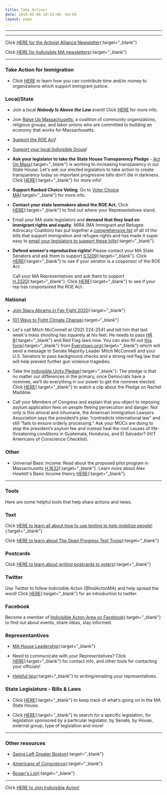 ```yaml
---
title: Take Action!
date: 2019-05-06 10:41:00 -04:00
layout: page
---
```


---
<p id="demo">
</p>

<script>
// Set the date we're counting down to
var countDownDate = new Date("Nov 3 2020 00:00");

// Update the count down every 1 second
var x = setInterval(function() {

  // Get today's date
  var now = new Date();
    
  // Find the distance between now and the count down date
  var distance = countDownDate - now;
    
  // Time calculations for days
  var days = Math.floor(distance / (1000 * 60 * 60 * 24));
 
  // Output the result in an element with id="demo"
  var test1 = document.getElementById("demo");
  test1.style.font = "italic bold 30px arial,serif"; 
  //test1.style.textAlign = "center";
test1.innerHTML = days + " days left until Nov 3, 2020!";
    
  // If the count down is over, write some text 
  if (distance < 0) {
    clearInterval(x);
    document.getElementById("demo").innerHTML = "EXPIRED";
  }
},500);
</script>

---


Click [HERE for the Activist Alliance Newsletter](https://docs.google.com/document/d/1c9noDp4crDN3kzDnXp6owDDsxNlR2XBBRXVmY0e4UxQ/edit?usp=sharing){:target="_blank"}


Click [HERE for Indivisible MA newsletters](https://us17.campaign-archive.com/home/?u=3129bf2656ae4f5f1dcba96ad&id=70e7531ca3){:target="_blank"}

---

### Take Action for Immigration

* Click [HERE](http://www.indivisibleacton.org/events/support-immigration-justice.html) to learn how you can contribute time and/or money to organizations which support immigrant justice.

### Local/State

* Join a local ***Nobody Is Above the Law*** event!  Click [HERE](http://www.indivisibleacton.org/2019/12/03/nobody-is-above-the-law.html) for more info.  

* Join [Raise Up Massachusetts](https://www.raiseupma.org), a coalition of community organizations, religious groups, and labor unions who are committed to building an economy that works for Massachusetts.  
 
* [Support the ROE Act](http://www.indivisibleacton.org/2019/10/09/support-the-roe-act.html)!

* [Support your local Indivisible Group](http://www.indivisibleacton.org/2019/09/17/support-your-local-indivisible-group.html)!

* **Ask your legislator to take the State House Transparency Pledge** - [Act On Mass](https://www.actonmass.org/?fbclid=IwAR2cSOj7LMK6jSofTR_6L1eEY2hRU1RsRm9lEmXC2r6jMfsPUy8jjzELYrU){:target="_blank"} is working to increasing transparency in our State House.  Let's ask our elected legislators to take action to create transparency today so important progressive bills don’t die in darkness. Click [HERE](https://www.actonmass.org/pledge?fbclid=IwAR2cSOj7LMK6jSofTR_6L1eEY2hRU1RsRm9lEmXC2r6jMfsPUy8jjzELYrU){:target="_blank"} for more info!

* **Support Ranked Choice Voting**.  Go to [Voter Choice MA](https://www.voterchoicema.org){:target="_blank"} for more info.

* **Contact your state lawmakers about the ROE Act.** Click [HERE](https://www.plannedparenthoodaction.org/planned-parenthood-advocacy-fund-massachusetts-inc/issues/roe-act/roe-act-cosponsors?fbclid=IwAR3q0MsBefpFWEW9kq8vl7sAzzeRyE0iTAZDauZjxpP9ocIvGDyvEDc_CLQ){:target="_blank"} to find out where your Representatives stand.

* Email your MA state legislators and **demand that they lead on immigrant rights and equity**. MIRA (MA Immigrant and Refugee Advocacy Coalition) has put together a [comprehensive list](https://mailchi.mp/miracoalition/action-alert-lets-build-momentum-for-our-2019-priority-bills?e=baa65bb0e1&link_id=16&can_id=9a7cc198611ac2a74f284fdda8e14f7e) of all of the bills that support immigration and refugee rights and has made it super easy to [email your legislators to support these bills](https://p2a.co/96apnIc?link_id=17&can_id=9a7cc198611ac2a74f284fdda8e14f7e){:target="_blank"}.


* **Defend women's reproductive rights!** Please contact your MA State Senators and ask them to support [S.1209](https://malegislature.gov/Bills/191/SD109){:target="_blank"}.  Click [HERE](https://www.plannedparenthoodaction.org/planned-parenthood-advocacy-fund-massachusetts-inc/issues/roe-act/roe-act-cosponsors){:target="_blank"} to see if your senator is a cosponsor of the ROE Act.

  Call your MA Representatives and ask them to support [H.3320](https://malegislature.gov/Bills/191/H3320){:target="_blank"}.  Click [HERE](https://www.plannedparenthoodaction.org/planned-parenthood-advocacy-fund-massachusetts-inc/issues/roe-act/roe-act-cosponsors#house){:target="_blank"} to see if your rep has cosponsored the ROE Act.

### National

* [Join Stacy Abrams in Fair Fight 2020](https://fairfight.com/fair-fight-2020/){:target="_blank"}

* [101 Ways to Fight Climate Change](https://www.curbed.com/2017/6/7/15749900/how-to-stop-climate-change-actions){:target="_blank"}

* Let's call Mitch McConnell at (202) 224-2541 and tell him that last week's mass shooting lies squarely at his feet. He needs to pass [HR 8](https://www.congress.gov/bill/116th-congress/house-bill/8/text){:target="_blank"} and Red Flag laws now. You can also fill out [this form](https://act.everytown.org/sign/smarter-gun-laws/){:target="_blank"} from [Everytown.org](https://everytown.org/){:target="_blank"} which will send a message to Senate Majority Leader Mitch McConnell and your U.S. Senators to pass background checks and a strong red flag law that will help prevent further gun violence tragedies.  


* Take the [Indivisible Unity Pledge](http://pledge.indivisible.org){:target="_blank"}: The pledge is that no matter our differences in the primary, once Democrats have a nominee, we’ll do everything in our power to get the nominee elected.  Click [HERE](https://www.youtube.com/watch?v=HojK7c7X3WE&link_id=18&can_id=9a7cc198611ac2a74f284fdda8e14f7e&source=email-2019-5-7-indivisible-acton-weekly-newsletter&email_referrer=email_540613&email_subject=2019-5-7-indivisible-acton-weekly-newsletter){:target="_blank"} to watch a clip about the Pledge on Rachel Maddow.


* Call your Members of Congress and explain that you object to imposing asylum application fees on people fleeing persecution and danger. Not only is this amoral and inhumane, the American Immigration Lawyers Association says the president’s plan “contradicts international law” and still “fails to ensure orderly processing.” Ask your MOCs are doing to stop the president’s asylum fee and instead heal the root causes of life-threatening conditions in Guatemala, Honduras, and El Salvador? (H/T Americans of Conscience Checklist).

### Other

* Universal Basic Income:  Read about the proposed pilot program in Massachusetts [H.1632](https://malegislature.gov/Bills/191/H1632){:target="_blank"}.  Learn more about Alex Howlett's Basic Income theory [HERE](http://www.greshm.org){:target="_blank"}.

---

### Tools

Here are some helpful tools that help share actions and news.

### Text

Click [HERE to learn all about how to use texting to help mobilize people!](https://docs.google.com/document/d/1PvjgTv0y5wthNdlEJeMkg6K3hE4HOoeRAgTfFO2PSQM){:target="_blank"}

Click [HERE to learn about The Open Progress Text Troop](https://www.openprogress.com/text-troop){:target="_blank"}

### Postcards

Click [HERE to learn about writing postcards to voters](http://www.postcardstovoters.org){:target="_blank"}

### Twitter

Use Twitter to follow Indivisible Acton (@IndActonMA) and help spread the word!  Click [HERE](https://drive.google.com/file/d/0BwLIGG6Uwnr_Y0h2a3EwS0hiWTF6dHNkLXR1OUZMOGhibHpr/view){:target="_blank"} for an  introduction to twitter.

### Facebook

Become a member of [Indivisible Acton-Area on Facebook](https://www.facebook.com/groups/indivisibleacton){:target="_blank"} to find out about events, share ideas, stay informed.

### Representantives

* [MA House Leadership](https://malegislature.gov/Legislators/Leadership){:target="_blank"}

* Need to communicate with your Representatives?  Click [HERE](http://www.indivisibleacton.org/2018-ma-state-primary.html){:target="_blank"} for contact info, and other tools for contacting your officials!

* [Helpful tips](https://docs.google.com/document/d/1vKG49nreg_Y2_xr2dzYfwcPF4KOFvGRoX6caxWKrMUQ/){:target="_blank"}  to writing/emailing your representatives.

### State Legislature - Bills & Laws

* Click [HERE](https://www.actonmass.org){:target="_blank"} to keep track of what's going on in the MA State House.

* Click [HERE](https://malegislature.gov/Bills/Search){:target="_blank"} to search for a specific legislation, for legislation sponsored by a particular legislator, by Senate, by House, external group, type of legislation and more!

---

### Other resources

* [Swing Left Greater Boston](https://swingleftboston.org){:target="_blank"}

* [Americans of Conscience](https://americansofconscience.com){:target="_blank"}

* [Rogan's List](http://roganslist.blogspot.com){:target="_blank"}

---

Click [HERE to Join Indivisible Acton!](https://actionnetwork.org/forms/join-indivisible-acton?source=direct_link&referrer=group-indivisible-acton)